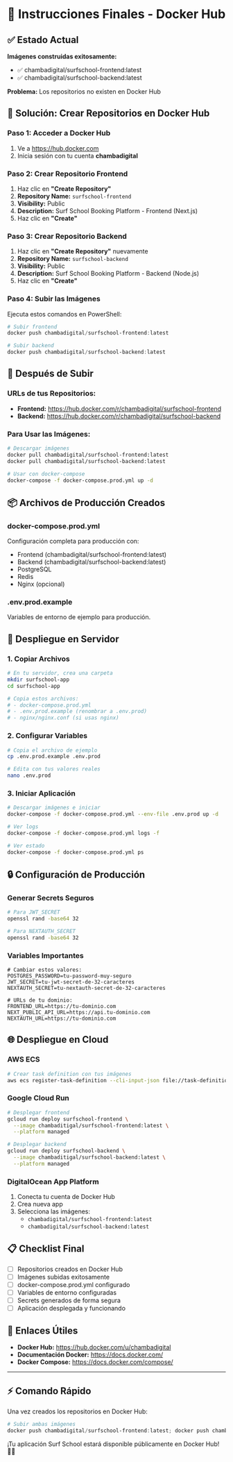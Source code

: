 # 🐳 Instrucciones Finales - Docker Hub

## ✅ Estado Actual

**Imágenes construidas exitosamente:**
- ✅ chambadigital/surfschool-frontend:latest
- ✅ chambadigital/surfschool-backend:latest

**Problema:** Los repositorios no existen en Docker Hub

## 🔧 Solución: Crear Repositorios en Docker Hub

### Paso 1: Acceder a Docker Hub
1. Ve a https://hub.docker.com
2. Inicia sesión con tu cuenta **chambadigital**

### Paso 2: Crear Repositorio Frontend
1. Haz clic en **"Create Repository"**
2. **Repository Name:** `surfschool-frontend`
3. **Visibility:** Public
4. **Description:** Surf School Booking Platform - Frontend (Next.js)
5. Haz clic en **"Create"**

### Paso 3: Crear Repositorio Backend
1. Haz clic en **"Create Repository"** nuevamente
2. **Repository Name:** `surfschool-backend`
3. **Visibility:** Public
4. **Description:** Surf School Booking Platform - Backend (Node.js)
5. Haz clic en **"Create"**

### Paso 4: Subir las Imágenes
Ejecuta estos comandos en PowerShell:

```powershell
# Subir frontend
docker push chambadigital/surfschool-frontend:latest

# Subir backend
docker push chambadigital/surfschool-backend:latest
```

## 🎉 Después de Subir

### URLs de tus Repositorios:
- **Frontend:** https://hub.docker.com/r/chambadigital/surfschool-frontend
- **Backend:** https://hub.docker.com/r/chambadigital/surfschool-backend

### Para Usar las Imágenes:
```bash
# Descargar imágenes
docker pull chambadigital/surfschool-frontend:latest
docker pull chambadigital/surfschool-backend:latest

# Usar con docker-compose
docker-compose -f docker-compose.prod.yml up -d
```

## 📦 Archivos de Producción Creados

### docker-compose.prod.yml
Configuración completa para producción con:
- Frontend (chambadigital/surfschool-frontend:latest)
- Backend (chambadigital/surfschool-backend:latest)
- PostgreSQL
- Redis
- Nginx (opcional)

### .env.prod.example
Variables de entorno de ejemplo para producción.

## 🚀 Despliegue en Servidor

### 1. Copiar Archivos
```bash
# En tu servidor, crea una carpeta
mkdir surfschool-app
cd surfschool-app

# Copia estos archivos:
# - docker-compose.prod.yml
# - .env.prod.example (renombrar a .env.prod)
# - nginx/nginx.conf (si usas nginx)
```

### 2. Configurar Variables
```bash
# Copia el archivo de ejemplo
cp .env.prod.example .env.prod

# Edita con tus valores reales
nano .env.prod
```

### 3. Iniciar Aplicación
```bash
# Descargar imágenes e iniciar
docker-compose -f docker-compose.prod.yml --env-file .env.prod up -d

# Ver logs
docker-compose -f docker-compose.prod.yml logs -f

# Ver estado
docker-compose -f docker-compose.prod.yml ps
```

## 🔒 Configuración de Producción

### Generar Secrets Seguros
```bash
# Para JWT_SECRET
openssl rand -base64 32

# Para NEXTAUTH_SECRET
openssl rand -base64 32
```

### Variables Importantes
```env
# Cambiar estos valores:
POSTGRES_PASSWORD=tu-password-muy-seguro
JWT_SECRET=tu-jwt-secret-de-32-caracteres
NEXTAUTH_SECRET=tu-nextauth-secret-de-32-caracteres

# URLs de tu dominio:
FRONTEND_URL=https://tu-dominio.com
NEXT_PUBLIC_API_URL=https://api.tu-dominio.com
NEXTAUTH_URL=https://tu-dominio.com
```

## 🌐 Despliegue en Cloud

### AWS ECS
```bash
# Crear task definition con tus imágenes
aws ecs register-task-definition --cli-input-json file://task-definition.json
```

### Google Cloud Run
```bash
# Desplegar frontend
gcloud run deploy surfschool-frontend \
  --image chambaditigal/surfschool-frontend:latest \
  --platform managed

# Desplegar backend
gcloud run deploy surfschool-backend \
  --image chambaditigal/surfschool-backend:latest \
  --platform managed
```

### DigitalOcean App Platform
1. Conecta tu cuenta de Docker Hub
2. Crea nueva app
3. Selecciona las imágenes:
   - `chambadigital/surfschool-frontend:latest`
   - `chambadigital/surfschool-backend:latest`

## 📋 Checklist Final

- [ ] Repositorios creados en Docker Hub
- [ ] Imágenes subidas exitosamente
- [ ] docker-compose.prod.yml configurado
- [ ] Variables de entorno configuradas
- [ ] Secrets generados de forma segura
- [ ] Aplicación desplegada y funcionando

## 🔗 Enlaces Útiles

- **Docker Hub:** https://hub.docker.com/u/chambadigital
- **Documentación Docker:** https://docs.docker.com/
- **Docker Compose:** https://docs.docker.com/compose/

---

## ⚡ Comando Rápido

Una vez creados los repositorios en Docker Hub:

```powershell
# Subir ambas imágenes
docker push chambadigital/surfschool-frontend:latest; docker push chambadigital/surfschool-backend:latest
```

¡Tu aplicación Surf School estará disponible públicamente en Docker Hub! 🏄‍♂️